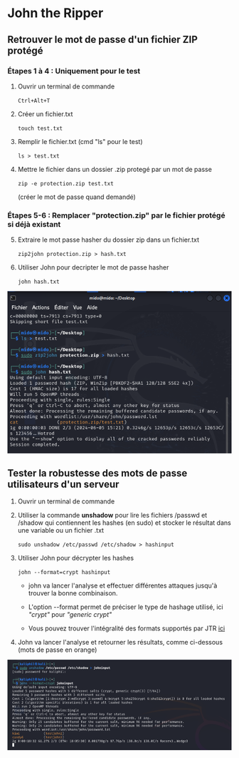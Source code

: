 # John the Ripper

## Retrouver le mot de passe d'un fichier ZIP protégé

### Étapes 1 à 4 : Uniquement pour le test

1) Ouvrir un terminal de commande

   `Ctrl+Alt+T`

2) Créer un fichier.txt

   `touch test.txt`

3) Remplir le fichier.txt (cmd "ls" pour le test)
   
   `ls > test.txt`

4) Mettre le fichier dans un dossier .zip protegé par un mot de passe

   `zip -e protection.zip test.txt`

   (créer le mot de passe quand demandé)

### Étapes 5-6 : Remplacer "protection.zip" par le fichier protégé si déjà existant

5) Extraire le mot passe hasher du dossier zip dans un fichier.txt
   
   `zip2john protection.zip > hash.txt`

6) Utiliser John pour decripter le mot de passe hasher

   `john hash.txt`

![zip](https://github.com/WildCodeSchool/tssr-2405-p1-g1-Jhon/blob/main/images/JohnZIP.png)

## Tester la robustesse des mots de passe utilisateurs d'un serveur

1) Ouvrir un terminal de commande
   
2) Utiliser la commande **unshadow** pour lire les fichiers /passwd et /shadow qui contiennent les hashes (en sudo) et stocker le résultat dans une variable ou un fichier .txt
   
   `sudo unshadow /etc/passwd /etc/shadow > hashinput`

3) Utiliser John pour décrypter les hashes

   `john --format=crypt hashinput`

      - john va lancer l'analyse et effectuer différentes attaques jusqu'à trouver la bonne combinaison.

      - L'option --format permet de préciser le type de hashage utilisé, ici *"crypt"* pour *"generic crypt"*

      - Vous pouvez trouver l'intégralité des formats supportés par JTR [ici](https://pentestmonkey.net/cheat-sheet/john-the-ripper-hash-formats)

4) John va lancer l'analyse et retourner les résultats, comme ci-dessous (mots de passe en orange)

![passwd](https://github.com/WildCodeSchool/tssr-2405-p1-g1-Jhon/blob/main/images/mdpusers.png)
